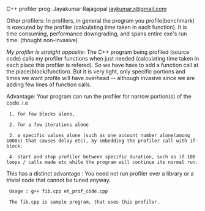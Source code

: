  C++ profiler 
 prog: Jayakumar Rajagopal  jaykumar.r@gmail.com
 

 Other profilers: 
 In profilers, in general the program you profile(benchmark) is executed by the profiler (calculating time taken in each function). It is time consuming, performance downgrading, and spans entire exe's run time. (thought non-invasive)

 *My profiler is straight opposite:* 
 The C++ program being profiled (source code) calls my profiler functions when just needed (calculating time taken in each place this profiler is refered). So we have have to add a function call at the place(block/function). But it is very light, only specific portions and times we want profile will have overhead -- although invasive since we are adding few lines of function calls. 

Advantage: Your program can run the profiler for narrow portion(s) of the code. i.e 

     1. for few blocks alone, 
     
     2. for a few iterations alone 
     
     3. a specific values alone (such as one account number alone(among 1000s) that causes delay etc), by embedding the profiler call with if-block.
     
     4. start and stop profiler between specific duration, such as if 100 loops / calls made etc while the program will continue its normal run.
     

This has a distinct advantage : You need not run profiler over a library or a trivial code that cannot be tuned anyway.

     Usage : g++ fib.cpp et_prof_code.cpp
     
     The fib.cpp is sample program, that uses this profiler. 
